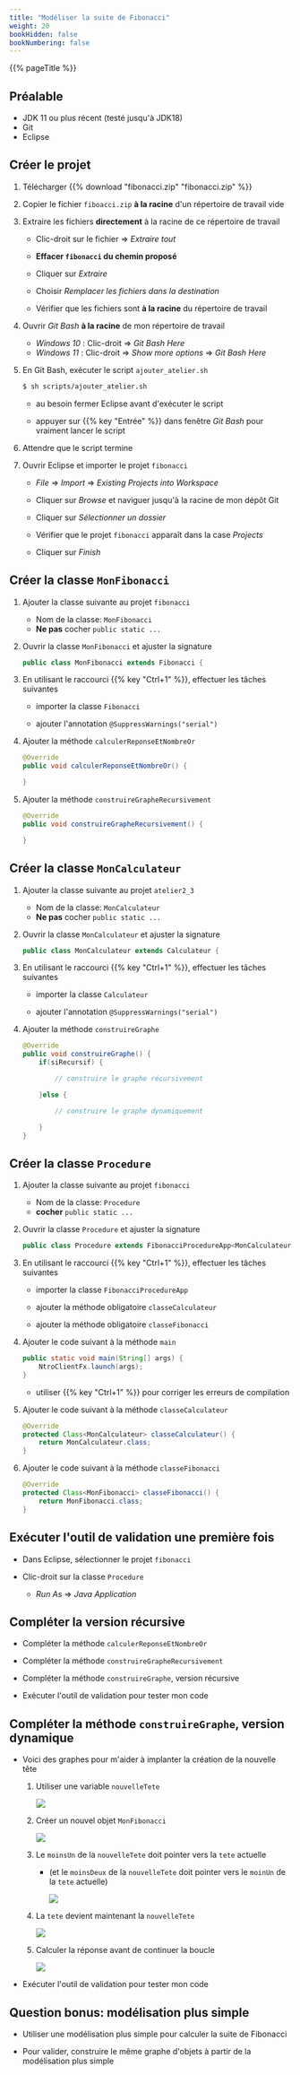 ```yaml
---
title: "Modéliser la suite de Fibonacci"
weight: 20
bookHidden: false
bookNumbering: false
---
```


{{% pageTitle %}}

## Préalable

* JDK 11 ou plus récent (testé jusqu'à JDK18)
* Git
* Eclipse

## Créer le projet

1. Télécharger {{% download "fibonacci.zip" "fibonacci.zip" %}}

1. Copier le fichier `fiboacci.zip` **à la racine** d'un répertoire de travail vide

1. Extraire les fichiers **directement** à la racine de ce répertoire de travail

    * Clic-droit sur le fichier => *Extraire tout*

    * **Effacer `fibonacci` du chemin proposé**

    * Cliquer sur *Extraire*

    * Choisir *Remplacer les fichiers dans la destination*

    * Vérifier que les fichiers sont **à la racine** du répertoire de travail


1. Ouvrir *Git Bash* **à la racine** de mon répertoire de travail

    * *Windows 10* : Clic-droit => *Git Bash Here*
    * *Windows 11* : Clic-droit => *Show more options* => *Git Bash Here*

1. En Git Bash, exécuter le script `ajouter_atelier.sh`

    ```bash
    $ sh scripts/ajouter_atelier.sh
    ```

    * au besoin fermer Eclipse avant d'exécuter le script

    * appuyer sur {{% key "Entrée" %}} dans fenêtre *Git Bash* pour vraiment lancer le script


1. Attendre que le script termine

1. Ouvrir Eclipse et importer le projet `fibonacci`

    * *File* => *Import* => *Existing Projects into Workspace*

    * Cliquer sur *Browse* et naviguer jusqu'à la racine de mon dépôt Git

    * Cliquer sur *Sélectionner un dossier*

    * Vérifier que le projet `fibonacci` apparaît dans la case *Projects*

    * Cliquer sur *Finish*


## Créer la classe `MonFibonacci`

1. Ajouter la classe suivante au projet `fibonacci`
    * Nom de la classe: `MonFibonacci`
    * **Ne pas** cocher `public static ...`

1. Ouvrir la classe `MonFibonacci` et ajuster la signature

    ```java
    public class MonFibonacci extends Fibonacci {
    ```

1. En utilisant le raccourci {{% key "Ctrl+1" %}}, effectuer les tâches suivantes
    * importer la classe `Fibonacci`

    * ajouter l'annotation `@SuppressWarnings("serial")`

1. Ajouter la méthode `calculerReponseEtNombreOr`

    ```java
    @Override
    public void calculerReponseEtNombreOr() {

    }
    ```

1. Ajouter la méthode `construireGrapheRecursivement`

    ```java
    @Override
    public void construireGrapheRecursivement() {

    }
    ```

## Créer la classe `MonCalculateur`

1. Ajouter la classe suivante au projet `atelier2_3`
    * Nom de la classe: `MonCalculateur`
    * **Ne pas** cocher `public static ...`

1. Ouvrir la classe `MonCalculateur` et ajuster la signature

    ```java
    public class MonCalculateur extends Calculateur {
    ```

1. En utilisant le raccourci {{% key "Ctrl+1" %}}, effectuer les tâches suivantes
    * importer la classe `Calculateur`

    * ajouter l'annotation `@SuppressWarnings("serial")`

1. Ajouter la méthode `construireGraphe`

    ```java
    @Override
    public void construireGraphe() {
        if(siRecursif) {

            // construire le graphe récursivement

        }else {

            // construire le graphe dynamiquement

        }
    }
    ```

## Créer la classe `Procedure`

1. Ajouter la classe suivante au projet `fibonacci`
    * Nom de la classe: `Procedure`
    * **cocher** `public static ...`

1. Ouvrir la classe `Procedure` et ajuster la signature

    ```java
    public class Procedure extends FibonacciProcedureApp<MonCalculateur, MonFibonacci> {
    ```

1. En utilisant le raccourci {{% key "Ctrl+1" %}}, effectuer les tâches suivantes
    * importer la classe `FibonacciProcedureApp`

    * ajouter la méthode obligatoire `classeCalculateur`

    * ajouter la méthode obligatoire `classeFibonacci`

1. Ajouter le code suivant à la méthode `main`

    ```java
    public static void main(String[] args) {
        NtroClientFx.launch(args);
    }
    ```

    * utiliser {{% key "Ctrl+1" %}} pour corriger les erreurs de compilation

1. Ajouter le code suivant à la méthode `classeCalculateur`

    ```java
    @Override
    protected Class<MonCalculateur> classeCalculateur() {
        return MonCalculateur.class;
    }
    ```

1. Ajouter le code suivant à la méthode `classeFibonacci`

    ```java
    @Override
    protected Class<MonFibonacci> classeFibonacci() {
        return MonFibonacci.class;
    }
    ```

## Exécuter l'outil de validation une première fois

* Dans Eclipse, sélectionner le projet `fibonacci`

* Clic-droit sur la classe `Procedure`

    * *Run As* => *Java Application*

## Compléter la version récursive

* Compléter la méthode `calculerReponseEtNombreOr`

* Compléter la méthode `construireGrapheRecursivement`

* Compléter la méthode `construireGraphe`, version récursive

* Exécuter l'outil de validation pour tester mon code

## Compléter la méthode `construireGraphe`, version dynamique

* Voici des graphes pour m'aider à implanter la création de la nouvelle tête

    1. Utiliser une variable `nouvelleTete`

        <img src="dyn01.png"/>

    1. Créer un nouvel objet `MonFibonacci`

        <img src="dyn02.png"/>

    1. Le `moinsUn` de la `nouvelleTete` doit pointer vers la `tete` actuelle 
        * (et le `moinsDeux` de la `nouvelleTete` doit pointer vers le `moinUn` de la `tete` actuelle)

            <img src="dyn03.png"/>

    1. La `tete` devient maintenant la `nouvelleTete`

        <img src="dyn04.png"/>

    1. Calculer la réponse avant de continuer la boucle

        <img src="dyn05.png"/>

* Exécuter l'outil de validation pour tester mon code


## Question bonus: modélisation plus simple

* Utiliser une modélisation plus simple pour calculer la suite de Fibonacci

* Pour valider, construire le même graphe d'objets à partir de la modélisation plus simple


